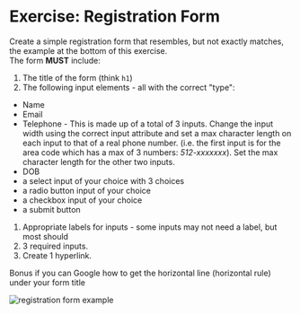 # Exercise: Registration Form

Create a simple registration form that resembles, but not exactly matches, the example at the bottom of this exercise.<br>The form **MUST** include:

1. The title of the form (think `h1`)
1. The following input elements - all with the correct "type":
  - Name
  - Email
  - Telephone - This is made up of a total of 3 inputs. Change the input width using the correct input attribute and set a max character length on each input to that of a real phone number. (i.e. the first input is for the area code which has a max of 3 numbers: *512-xxxxxxx*). Set the max character length for the other two inputs.<br>
  - DOB
  - a select input of your choice with 3 choices
  - a radio button input of your choice 
  - a checkbox input of your choice
  - a submit button
1. Appropriate labels for inputs - some inputs may not need a label, but most should
1. 3 required inputs.
1. Create 1 hyperlink.

Bonus if you can Google how to get the horizontal line (horizontal rule) under your form title

<img src="\apcsp\assets\img\regForm.png" alt="registration form example">